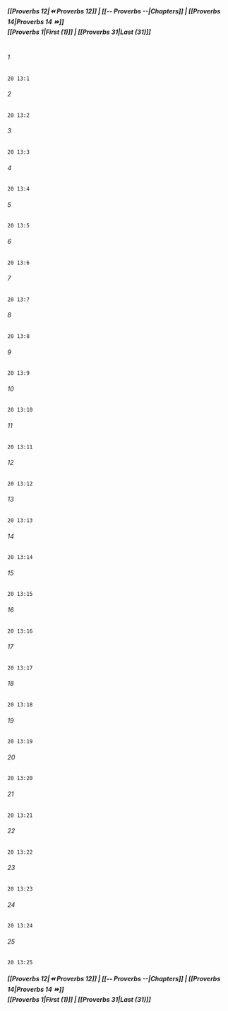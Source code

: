 
##### **[[Proverbs 12|⏪ Proverbs 12]] | [[-- Proverbs --|Chapters]] | [[Proverbs 14|Proverbs 14 ⏩]]**<br>**[[Proverbs 1|First (1)]] | [[Proverbs 31|Last (31)]]**<br><br>

###### 1
``` verse
20 13:1
```
###### 2
``` verse
20 13:2
```
###### 3
``` verse
20 13:3
```
###### 4
``` verse
20 13:4
```
###### 5
``` verse
20 13:5
```
###### 6
``` verse
20 13:6
```
###### 7
``` verse
20 13:7
```
###### 8
``` verse
20 13:8
```
###### 9
``` verse
20 13:9
```
###### 10
``` verse
20 13:10
```
###### 11
``` verse
20 13:11
```
###### 12
``` verse
20 13:12
```
###### 13
``` verse
20 13:13
```
###### 14
``` verse
20 13:14
```
###### 15
``` verse
20 13:15
```
###### 16
``` verse
20 13:16
```
###### 17
``` verse
20 13:17
```
###### 18
``` verse
20 13:18
```
###### 19
``` verse
20 13:19
```
###### 20
``` verse
20 13:20
```
###### 21
``` verse
20 13:21
```
###### 22
``` verse
20 13:22
```
###### 23
``` verse
20 13:23
```
###### 24
``` verse
20 13:24
```
###### 25
``` verse
20 13:25
```

##### **[[Proverbs 12|⏪ Proverbs 12]] | [[-- Proverbs --|Chapters]] | [[Proverbs 14|Proverbs 14 ⏩]]**<br>**[[Proverbs 1|First (1)]] | [[Proverbs 31|Last (31)]]**
